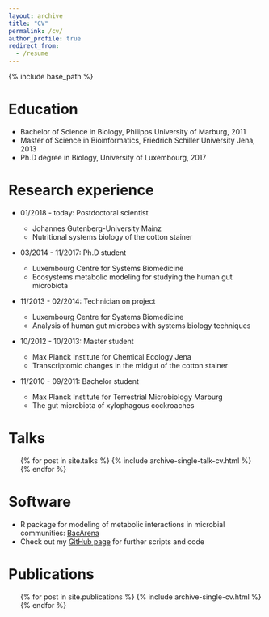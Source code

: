 ```yaml
---
layout: archive
title: "CV"
permalink: /cv/
author_profile: true
redirect_from:
  - /resume
---
```


{% include base_path %}

Education
======
* Bachelor of Science in Biology, Philipps University of Marburg, 2011
* Master of Science in Bioinformatics, Friedrich Schiller University Jena, 2013
* Ph.D degree in Biology, University of Luxembourg, 2017

Research experience
======
* 01/2018 - today: Postdoctoral scientist
  * Johannes Gutenberg-University Mainz
  * Nutritional systems biology of the cotton stainer

* 03/2014 - 11/2017: Ph.D student
  * Luxembourg Centre for Systems Biomedicine 
  * Ecosystems metabolic modeling for studying the human gut microbiota

* 11/2013 - 02/2014: Technician on project
  * Luxembourg Centre for Systems Biomedicine 
  * Analysis of human gut microbes with systems biology techniques

* 10/2012 - 10/2013: Master student
  * Max Planck Institute for Chemical Ecology Jena
  * Transcriptomic changes in the midgut of the cotton stainer

* 11/2010 - 09/2011: Bachelor student
  * Max Planck Institute for Terrestrial Microbiology Marburg 
  * The gut microbiota of xylophagous cockroaches

Talks
======
  <ul>{% for post in site.talks %}
    {% include archive-single-talk-cv.html %}
  {% endfor %}</ul>

Software
======
* R package for modeling of metabolic interactions in microbial communities: [BacArena](https://cran.r-project.org/web/packages/BacArena/index.html)
* Check out my [GitHub page](https://github.com/euba) for further scripts and code

Publications
======
  <ul>{% for post in site.publications %}
    {% include archive-single-cv.html %}
  {% endfor %}</ul>